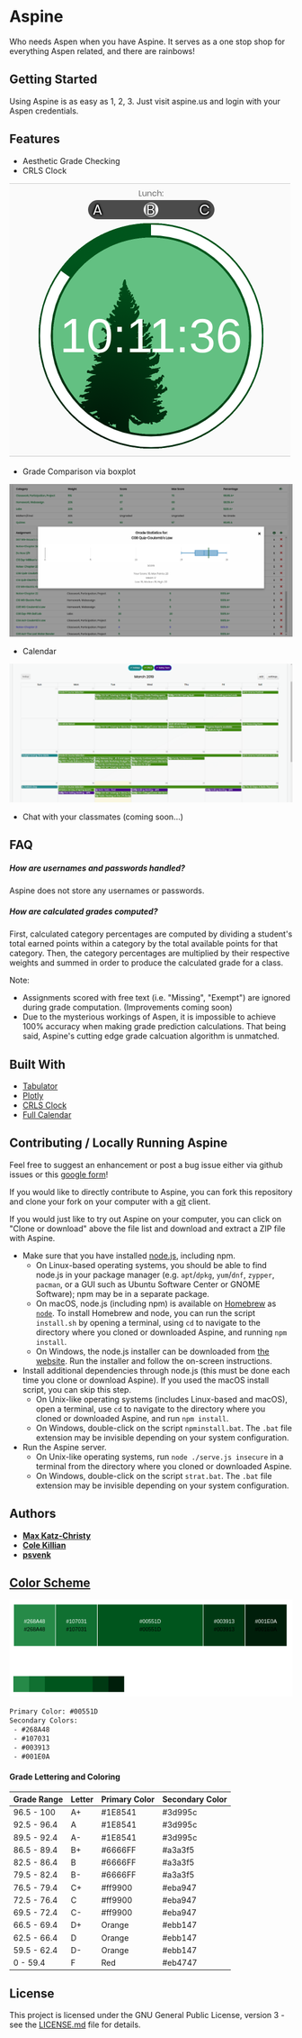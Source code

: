 # Aspine

Who needs Aspen when you have Aspine. It serves as a one stop shop for everything Aspen related, and there are rainbows!

## Getting Started

Using Aspine is as easy as 1, 2, 3. Just visit aspine.us and login with your Aspen credentials.

## Features

* Aesthetic Grade Checking
* CRLS Clock

![CRLS Clock Image](images/crls_clock.png)

* Grade Comparison via boxplot

![Example Boxplot Image](images/boxplot.png)

* Calendar

![Example Calendar Image](images/calendar.png)

* Chat with your classmates (coming soon...)

## FAQ

##### How are usernames and passwords handled?

Aspine does not store any usernames or passwords.

##### How are calculated grades computed?

First, calculated category percentages are computed by dividing a student's total earned points within a category by the total available points for that category. Then, the category percentages are multiplied by their respective weights and summed in order to produce the calculated grade for a class.

Note:
* Assignments scored with free text (i.e. "Missing", "Exempt") are ignored during grade computation. (Improvements coming soon)
* Due to the mysterious workings of Aspen, it is impossible to achieve 100% accuracy when making grade prediction calculations. That being said, Aspine's cutting edge grade calcuation algorithm is unmatched.


## Built With
* [Tabulator](https://github.com/olifolkerd/tabulator)
* [Plotly](https://plot.ly/javascript/)
* [CRLS Clock](https://github.com/CRLSCSClub/CRLSTime)
* [Full Calendar](https://fullcalendar.io/)

## Contributing / Locally Running Aspine

Feel free to suggest an enhancement or post a bug issue either via github issues or this [google form](https://goo.gl/forms/PYQDtzkp0vHJbFLz2)!

If you would like to directly contribute to Aspine, you can fork this repository and clone your fork on your computer with a [git](https://git-scm.com/) client.

If you would just like to try out Aspine on your computer, you can click on "Clone or download" above the file list and download and extract a ZIP file with Aspine.

<!--
If you use Windows, you can just right-click on the file "install1.bat" and click "Run as administrator" to begin the process. If you have already done this, double-click on the file "npminstall.bat". The ".bat" file extension may be invisible depending on your system configuration.
* Make sure that you have installed [node.js](https://nodejs.org/), npm, and [redis](https://redis.io/).
  * On GNU+Linux, you should be able to find both of these in your package manager (e.g. `apt`/`dpkg`, `yum`/`dnf`, `zypper`, `pacman`). npm may be in a separate package from node.js.
  * On macOS, node.js (including npm) and redis are available on [Homebrew](https://brew.sh/), as [`node`](https://formulae.brew.sh/formula/node) and [`redis`](https://formulae.brew.sh/formula/redis) respectively. You can run the script `install.sh` to install these dependencies.
  * Open a new terminal or command prompt, navigate to the directory in which you cloned the Aspine git repository, and run `npm install` to install the remaining dependencies.
* Open another terminal or command prompt, navigate to that same directory, and run `redis-server redis.conf`.
* In the other terminal or command prompt, run `node ./serve.js insecure`, or `node ./serve.js insecure fake` to use the `sample.json` file instead of pulling from Aspen (for faster testing).
-->

* Make sure that you have installed [node.js](https://nodejs.org/), including npm.
  * On Linux-based operating systems, you should be able to find node.js in your package manager (e.g. `apt`/`dpkg`, `yum`/`dnf`, `zypper`, `pacman`, or a GUI such as Ubuntu Software Center or GNOME Software); npm may be in a separate package.
  * On macOS, node.js (including npm) is available on [Homebrew](https://brew.sh/) as [`node`](https://formulae.brew.sh/formula/node). To install Homebrew and node, you can run the script `install.sh` by opening a terminal, using `cd` to navigate to the directory where you cloned or downloaded Aspine, and running `npm install`.
  * On Windows, the node.js installer can be downloaded from [the website](https://nodejs.org/). Run the installer and follow the on-screen instructions.
* Install additional dependencies through node.js (this must be done each time you clone or download Aspine). If you used the macOS install script, you can skip this step.
  * On Unix-like operating systems (includes Linux-based and macOS), open a terminal, use `cd` to navigate to the directory where you cloned or downloaded Aspine, and run `npm install`.
  * On Windows, double-click on the script `npminstall.bat`. The `.bat` file extension may be invisible depending on your system configuration.
* Run the Aspine server.
  * On Unix-like operating systems, run `node ./serve.js insecure` in a terminal from the directory where you cloned or downloaded Aspine.
  * On Windows, double-click on the script `strat.bat`. The `.bat` file extension may be invisible depending on your system configuration.

## Authors

* [**Max Katz-Christy**](https://github.com/maxtkc)
* [**Cole Killian**](https://github.com/ruborcalor)
* [**psvenk**](https://github.com/psvenk)


## [Color Scheme](http://paletton.com/#uid=12W0u0kw0e-n8nFrjj8Hz9QS55d)

![Color Palette](images/color_palette.png)

```
Primary Color: #00551D
Secondary Colors:
 - #268A48
 - #107031
 - #003913
 - #001E0A
```

#### Grade Lettering and Coloring

| Grade Range   | Letter        | Primary Color | Secondary Color |
| :-----------  |:--------------|:------        |:------          |
| 96.5 - 100    | A+            |#1E8541        |#3d995c          |
| 92.5 - 96.4   | A             |#1E8541        |#3d995c          |
| 89.5 - 92.4   | A-            |#1E8541        |#3d995c          |
| 86.5 - 89.4   | B+            |#6666FF        |#a3a3f5          |
| 82.5 - 86.4   | B             |#6666FF        |#a3a3f5          |
| 79.5 - 82.4   | B-            |#6666FF        |#a3a3f5          |
| 76.5 - 79.4   | C+            |#ff9900        |#eba947          |
| 72.5 - 76.4   | C             |#ff9900        |#eba947          |
| 69.5 - 72.4   | C-            |#ff9900        |#eba947          |
| 66.5 - 69.4   | D+            |Orange         |#ebb147          |
| 62.5 - 66.4   | D             |Orange         |#ebb147          |
| 59.5 - 62.4   | D-            |Orange         |#ebb147          |
| 0    - 59.4   | F             |Red            |#eb4747          |



## License

This project is licensed under the GNU General Public License, version 3 - see the [LICENSE.md](LICENSE.md) file for details.
